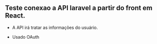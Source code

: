 ## Teste conexao a API laravel a partir do front em React.

  - A API irá tratar as informações do usuário.

  - Usado OAuth

 
